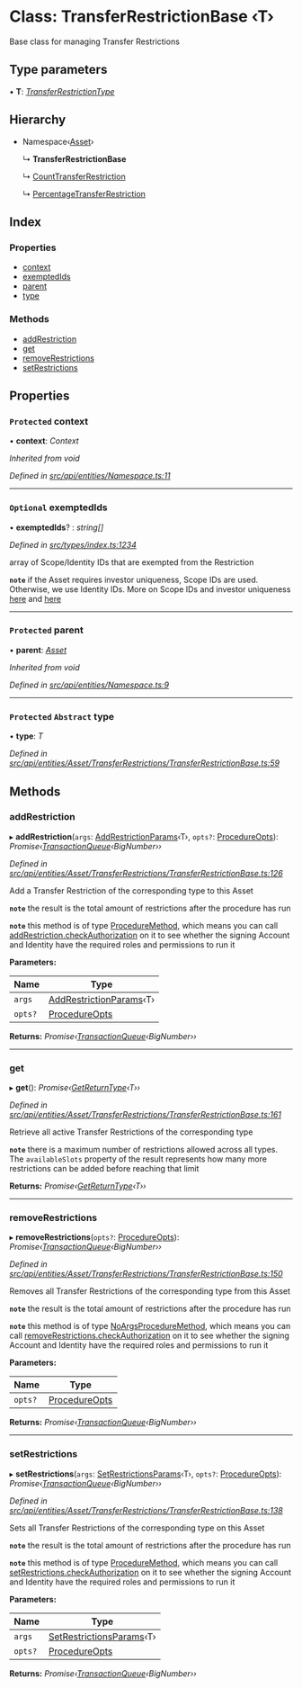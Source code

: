 # Class: TransferRestrictionBase ‹**T**›

Base class for managing Transfer Restrictions

## Type parameters

▪ **T**: *[TransferRestrictionType](../enums/transferrestrictiontype.md)*

## Hierarchy

* Namespace‹[Asset](asset.md)›

  ↳ **TransferRestrictionBase**

  ↳ [CountTransferRestriction](../interfaces/counttransferrestriction.md)

  ↳ [PercentageTransferRestriction](../interfaces/percentagetransferrestriction.md)

## Index

### Properties

* [context](transferrestrictionbase.md#protected-context)
* [exemptedIds](transferrestrictionbase.md#optional-exemptedids)
* [parent](transferrestrictionbase.md#protected-parent)
* [type](transferrestrictionbase.md#protected-abstract-type)

### Methods

* [addRestriction](transferrestrictionbase.md#addrestriction)
* [get](transferrestrictionbase.md#get)
* [removeRestrictions](transferrestrictionbase.md#removerestrictions)
* [setRestrictions](transferrestrictionbase.md#setrestrictions)

## Properties

### `Protected` context

• **context**: *Context*

*Inherited from void*

*Defined in [src/api/entities/Namespace.ts:11](https://github.com/PolymathNetwork/polymesh-sdk/blob/31a16a34/src/api/entities/Namespace.ts#L11)*

___

### `Optional` exemptedIds

• **exemptedIds**? : *string[]*

*Defined in [src/types/index.ts:1234](https://github.com/PolymathNetwork/polymesh-sdk/blob/31a16a34/src/types/index.ts#L1234)*

array of Scope/Identity IDs that are exempted from the Restriction

**`note`** if the Asset requires investor uniqueness, Scope IDs are used. Otherwise, we use Identity IDs. More on Scope IDs and investor uniqueness
  [here](https://developers.polymesh.network/introduction/identity#polymesh-unique-identity-system-puis) and
  [here](https://developers.polymesh.network/polymesh-docs/primitives/confidential-identity)

___

### `Protected` parent

• **parent**: *[Asset](asset.md)*

*Inherited from void*

*Defined in [src/api/entities/Namespace.ts:9](https://github.com/PolymathNetwork/polymesh-sdk/blob/31a16a34/src/api/entities/Namespace.ts#L9)*

___

### `Protected` `Abstract` type

• **type**: *T*

*Defined in [src/api/entities/Asset/TransferRestrictions/TransferRestrictionBase.ts:59](https://github.com/PolymathNetwork/polymesh-sdk/blob/31a16a34/src/api/entities/Asset/TransferRestrictions/TransferRestrictionBase.ts#L59)*

## Methods

###  addRestriction

▸ **addRestriction**(`args`: [AddRestrictionParams](../globals.md#addrestrictionparams)‹T›, `opts?`: [ProcedureOpts](../interfaces/procedureopts.md)): *Promise‹[TransactionQueue](transactionqueue.md)‹BigNumber››*

*Defined in [src/api/entities/Asset/TransferRestrictions/TransferRestrictionBase.ts:126](https://github.com/PolymathNetwork/polymesh-sdk/blob/31a16a34/src/api/entities/Asset/TransferRestrictions/TransferRestrictionBase.ts#L126)*

Add a Transfer Restriction of the corresponding type to this Asset

**`note`** the result is the total amount of restrictions after the procedure has run

**`note`** this method is of type [ProcedureMethod](../interfaces/proceduremethod.md), which means you can call [addRestriction.checkAuthorization](../interfaces/proceduremethod.md#checkauthorization)
  on it to see whether the signing Account and Identity have the required roles and permissions to run it

**Parameters:**

Name | Type |
------ | ------ |
`args` | [AddRestrictionParams](../globals.md#addrestrictionparams)‹T› |
`opts?` | [ProcedureOpts](../interfaces/procedureopts.md) |

**Returns:** *Promise‹[TransactionQueue](transactionqueue.md)‹BigNumber››*

___

###  get

▸ **get**(): *Promise‹[GetReturnType](../globals.md#getreturntype)‹T››*

*Defined in [src/api/entities/Asset/TransferRestrictions/TransferRestrictionBase.ts:161](https://github.com/PolymathNetwork/polymesh-sdk/blob/31a16a34/src/api/entities/Asset/TransferRestrictions/TransferRestrictionBase.ts#L161)*

Retrieve all active Transfer Restrictions of the corresponding type

**`note`** there is a maximum number of restrictions allowed across all types.
  The `availableSlots` property of the result represents how many more restrictions can be added
  before reaching that limit

**Returns:** *Promise‹[GetReturnType](../globals.md#getreturntype)‹T››*

___

###  removeRestrictions

▸ **removeRestrictions**(`opts?`: [ProcedureOpts](../interfaces/procedureopts.md)): *Promise‹[TransactionQueue](transactionqueue.md)‹BigNumber››*

*Defined in [src/api/entities/Asset/TransferRestrictions/TransferRestrictionBase.ts:150](https://github.com/PolymathNetwork/polymesh-sdk/blob/31a16a34/src/api/entities/Asset/TransferRestrictions/TransferRestrictionBase.ts#L150)*

Removes all Transfer Restrictions of the corresponding type from this Asset

**`note`** the result is the total amount of restrictions after the procedure has run

**`note`** this method is of type [NoArgsProcedureMethod](../interfaces/noargsproceduremethod.md), which means you can call [removeRestrictions.checkAuthorization](../interfaces/noargsproceduremethod.md#checkauthorization)
  on it to see whether the signing Account and Identity have the required roles and permissions to run it

**Parameters:**

Name | Type |
------ | ------ |
`opts?` | [ProcedureOpts](../interfaces/procedureopts.md) |

**Returns:** *Promise‹[TransactionQueue](transactionqueue.md)‹BigNumber››*

___

###  setRestrictions

▸ **setRestrictions**(`args`: [SetRestrictionsParams](../globals.md#setrestrictionsparams)‹T›, `opts?`: [ProcedureOpts](../interfaces/procedureopts.md)): *Promise‹[TransactionQueue](transactionqueue.md)‹BigNumber››*

*Defined in [src/api/entities/Asset/TransferRestrictions/TransferRestrictionBase.ts:138](https://github.com/PolymathNetwork/polymesh-sdk/blob/31a16a34/src/api/entities/Asset/TransferRestrictions/TransferRestrictionBase.ts#L138)*

Sets all Transfer Restrictions of the corresponding type on this Asset

**`note`** the result is the total amount of restrictions after the procedure has run

**`note`** this method is of type [ProcedureMethod](../interfaces/proceduremethod.md), which means you can call [setRestrictions.checkAuthorization](../interfaces/proceduremethod.md#checkauthorization)
  on it to see whether the signing Account and Identity have the required roles and permissions to run it

**Parameters:**

Name | Type |
------ | ------ |
`args` | [SetRestrictionsParams](../globals.md#setrestrictionsparams)‹T› |
`opts?` | [ProcedureOpts](../interfaces/procedureopts.md) |

**Returns:** *Promise‹[TransactionQueue](transactionqueue.md)‹BigNumber››*
